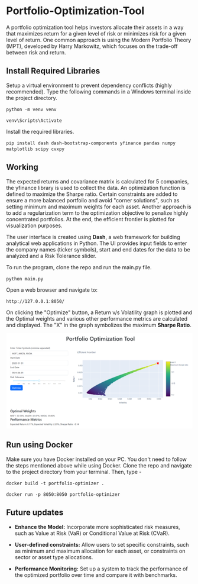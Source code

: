 # Portfolio-Optimization-Tool

A portfolio optimization tool helps investors allocate their assets in a way that maximizes return for a given level of risk or minimizes risk for a given level of return. One common approach is using the Modern Portfolio Theory (MPT), developed by Harry Markowitz, which focuses on the trade-off between risk and return.

## Install Required Libraries

Setup a virtual environment to prevent dependency conflicts (highly recommended). Type the following commands in a Windows terminal inside the project directory.
```
python -m venv venv
```
```
venv\Scripts\Activate
```
Install the required libraries.
```
pip install dash dash-bootstrap-components yfinance pandas numpy matplotlib scipy cvxpy
```

## Working 

The expected returns and covariance matrix is calculated for 5 companies, the yfinance library is used to collect the data. An optimization function is defined to maximize the Sharpe ratio. Certain constraints are added to ensure a more balanced portfolio and avoid "corner solutions", such as setting minimum and maximum weights for each asset. Another approach is to add a regularization term to the optimization objective to penalize highly concentrated portfolios. At the end, the efficient frontier is plotted for visualization purposes.

The user interface is created using **Dash**, a web framework for building analytical web applications in Python. The UI provides input fields to enter the company names (ticker symbols), start and end dates for the data to be analyzed and a Risk Tolerance slider.

To run the program, clone the repo and run the main.py file.
```
python main.py
```
Open a web browser and navigate to:
```
http://127.0.0.1:8050/
```

On clicking the "Optimize" button, a Return v/s Volatility graph is plotted and the Optimal weights and various other performance metrics are calculated and displayed. The "X" in the graph symbolizes the maximum **Sharpe Ratio**.

![UI screenshot](./User%20Interface.png)

## Run using Docker

Make sure you have Docker installed on your PC. You don't need to follow the steps mentioned above while using Docker. Clone the repo and navigate to the project directory from your terminal. Then, type -
```
docker build -t portfolio-optimizer .
```
```
docker run -p 8050:8050 portfolio-optimizer
```

## Future updates

- **Enhance the Model:** Incorporate more sophisticated risk measures, such as Value at Risk (VaR) or Conditional Value at Risk (CVaR).

- **User-defined constraints:** Allow users to set specific constraints, such as minimum and maximum allocation for each asset, or constraints on sector or asset type allocations.

- **Performance Monitoring:** Set up a system to track the performance of the optimized portfolio over time and compare it with benchmarks.